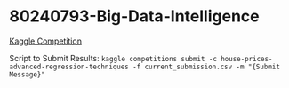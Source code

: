 # 80240793-Big-Data-Intelligence

[Kaggle Competition](https://www.kaggle.com/competitions/house-prices-advanced-regression-techniques)

Script to Submit Results: `kaggle competitions submit -c house-prices-advanced-regression-techniques -f current_submission.csv -m "{Submit Message}"`
